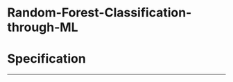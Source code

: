 # Random-Forest-Classification-through-ML
# Specification
-------------------------------------------------------------------------------
